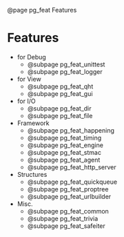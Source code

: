 ﻿@page pg_feat Features

# Features

- for Debug
	- @subpage pg_feat_unittest
	- @subpage pg_feat_logger
- for View
	- @subpage pg_feat_qht
	- @subpage pg_feat_gui
- for I/O
	- @subpage pg_feat_dir
	- @subpage pg_feat_file
- Framework
	- @subpage pg_feat_happening
	- @subpage pg_feat_timing
	- @subpage pg_feat_engine
	- @subpage pg_feat_stmac
	- @subpage pg_feat_agent
	- @subpage pg_feat_http_server
- Structures
	- @subpage pg_feat_quickqueue
	- @subpage pg_feat_proptree
	- @subpage pg_feat_urlbuilder
- Misc.
	- @subpage pg_feat_common
	- @subpage pg_feat_trivia
	- @subpage pg_feat_safeiter
